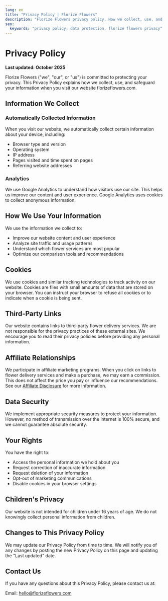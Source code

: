 ```yaml
---
lang: en
title: "Privacy Policy | Florize Flowers"
description: "Florize Flowers privacy policy. How we collect, use, and protect your information."
seo:
  keywords: "privacy policy, data protection, florize flowers privacy"
---
```


# Privacy Policy

**Last updated: October 2025**

Florize Flowers ("we", "our", or "us") is committed to protecting your privacy. This Privacy Policy explains how we collect, use, and safeguard your information when you visit our website florizeflowers.com.

## Information We Collect

### Automatically Collected Information

When you visit our website, we automatically collect certain information about your device, including:

- Browser type and version
- Operating system
- IP address
- Pages visited and time spent on pages
- Referring website addresses

### Analytics

We use Google Analytics to understand how visitors use our site. This helps us improve our content and user experience. Google Analytics uses cookies to collect anonymous information.

## How We Use Your Information

We use the information we collect to:

- Improve our website content and user experience
- Analyze site traffic and usage patterns
- Understand which flower services are most popular
- Optimize our comparison tools and recommendations

## Cookies

We use cookies and similar tracking technologies to track activity on our website. Cookies are files with small amounts of data that are stored on your browser. You can instruct your browser to refuse all cookies or to indicate when a cookie is being sent.

## Third-Party Links

Our website contains links to third-party flower delivery services. We are not responsible for the privacy practices of these external sites. We encourage you to read their privacy policies before providing any personal information.

## Affiliate Relationships

We participate in affiliate marketing programs. When you click on links to flower delivery services and make a purchase, we may earn a commission. This does not affect the price you pay or influence our recommendations. See our [Affiliate Disclosure](/affiliate-disclosure) for more information.

## Data Security

We implement appropriate security measures to protect your information. However, no method of transmission over the internet is 100% secure, and we cannot guarantee absolute security.

## Your Rights

You have the right to:

- Access the personal information we hold about you
- Request correction of inaccurate information
- Request deletion of your information
- Opt-out of marketing communications
- Disable cookies in your browser settings

## Children's Privacy

Our website is not intended for children under 16 years of age. We do not knowingly collect personal information from children.

## Changes to This Privacy Policy

We may update our Privacy Policy from time to time. We will notify you of any changes by posting the new Privacy Policy on this page and updating the "Last updated" date.

## Contact Us

If you have any questions about this Privacy Policy, please contact us at:

Email: [hello@florizeflowers.com](mailto:hello@florizeflowers.com)
